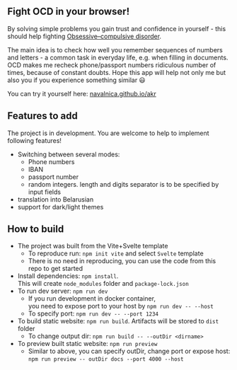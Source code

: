 ## Fight OCD in your browser!

By solving simple problems you gain trust and confidence in yourself - this should help fighting [Obsessive–compulsive disorder](https://en.wikipedia.org/wiki/Obsessive%E2%80%93compulsive_disorder). 

The main idea is to check how well you remember sequences of numbers and letters - a common task in everyday life, e.g. when filling in documents. OCD makes me recheck phone/passport numbers ridiculous number of times, because of constant doubts. Hope this app will help not only me but also you if you experience something similar 😃

You can try it yourself here: [navalnica.github.io/akr](https://navalnica.github.io/akr/)


## Features to add
The project is in development. You are welcome to help to implement following features!

* Switching between several modes:
  * Phone numbers
  * IBAN
  * passport number
  * random integers. length and digits separator is to be specified by input fields
* translation into Belarusian
* support for dark/light themes

## How to build
* The project was built from the Vite+Svelte template
    * To reproduce run: `npm init vite` and select `Svelte` template
    * There is no need in reproducing, you can use the code from this repo to get started
* Install dependencies: `npm install`.<br>
  This will create `node_modules` folder and `package-lock.json`
* To run dev server: `npm run dev`
    * If you run development in docker container,<br>
      you need to expose port to your host by `npm run dev -- --host`
    * To specify port: `npm run dev -- --port 1234`
* To build static website: `npm run build`. Artifacts will be stored to `dist` folder
    * To change output dir: `npm run build -- --outDir <dirname>`
* To preview built static website: `npm run preview`
    * Similar to above, you can specify outDir, change port or expose host:<br>
      `npm run preview -- outDir docs --port 4000 --host`
